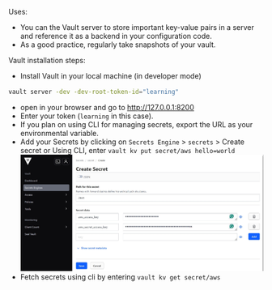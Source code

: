Uses:
- You can the Vault server to store important key-value pairs in a server and reference it as a backend in your configuration code.
- As a good practice, regularly take snapshots of your vault.

Vault installation steps:
- Install Vault in your local machine (in developer mode)
```sh
vault server -dev -dev-root-token-id="learning"
```
- open in your browser and go to http://127.0.0.1:8200
- Enter your token (`learning` in this case).
- If you plan on using CLI for managing secrets, export the URL as your environmental variable.
- Add your Secrets by clicking on `Secrets Engine` > `secrets` > Create secret
  or
  Using CLI, enter `vault kv put secret/aws hello=world`
![Sample secret in Vault](./Screenshots/1%20-%20Create%20secret.jpg)
- Fetch secrets using cli by entering `vault kv get secret/aws`